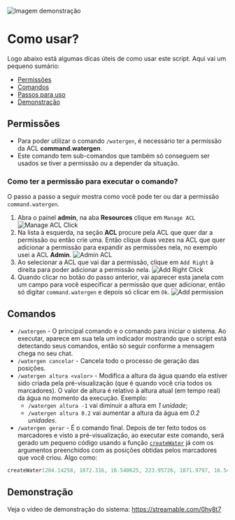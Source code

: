 ![Imagem demonstração](https://i.imgur.com/Cvy6Stx.png)
# Como usar?
Logo abaixo está algumas dicas úteis de como usar este script. Aqui vai um pequeno sumário:
- [Permissões](https://github.com/Lettify/WaterPositions_MTA/blob/master/README.md#permiss%C3%B5es)
- [Comandos](https://github.com/Lettify/WaterPositions_MTA/blob/master/README.md#comandos)
- [Passos para uso](https://github.com/Lettify/WaterPositions_MTA/blob/master/README.md#passos-para-uso)
- [Demonstração](https://github.com/Lettify/WaterPositions_MTA/blob/master/README.md#demonstra%C3%A7%C3%A3o)

## Permissões
- Para poder utilizar o comando `/watergen`, é necessário ter a permissão da ACL **command.watergen**.
- Este comando tem sub-comandos que também só conseguem ser usados se tiver a permissão ou a depender da situação.

### Como ter a permissão para executar o comando?
O passo a passo a seguir mostra como você pode ter ou dar a permissão `command.watergen`.
1. Abra o painel **admin**, na aba **Resources** clique em `Manage ACL`
![Manage ACL Click](https://i.imgur.com/P7HwY9P.png)
2. Na lista à esquerda, na seção **ACL** procure pela ACL que quer dar a permissão ou então crie uma. Então clique duas vezes na ACL que quer adicionar a permissão para expandir as permissões nela, no exemplo usei a ACL **Admin**.
![Admin ACL](https://i.imgur.com/ShGeUod.png)
3. Ao selecionar a ACL que vai dar a permissão, clique em `Add Right` à direita para poder adicionar a permissão nela.
![Add Right Click](https://i.imgur.com/ndM414e.png)
4. Quando clicar no botão do passo anterior, vai aparecer esta janela com um campo para você especificar a permissão que quer adicionar, então só digitar `command.watergen` e depois só clicar em `Ok`.
![Add permission](https://i.imgur.com/5HCSYdA.png)

## Comandos
- `/watergen` - O principal comando e o comando para iniciar o sistema. Ao executar, aparece em sua tela um indicador mostrando que o script está detectando seus comandos, então só seguir conforme a mensagem chega no seu chat.
- `/watergen cancelar` - Cancela todo o processo de geração das posições.
- `/watergen altura <valor>` - Modifica a altura da água quando ela estiver sido criada pela pré-visualização (que é quando você cria todos os marcadores). O valor de altura é relativo à altura atual (em tempo real) da água no momento da execução. Exemplo:
  - `/watergen altura -1` vai diminuir a altura em *1 unidade*;
  - `/watergen altura 0.2` vai aumentar a altura da água em *0.2 unidades*.
- `/watergen gerar` - É o comando final. Depois de ter feito todos os marcadores e visto a pré-visualização, ao executar este comando, será gerado um pequeno código usando a função [`createWater`](https://wiki.multitheftauto.com/wiki/CreateWater) já com os argumentos preenchidos com as posições obtidas pelos marcadores que você criou. Algo como:
```lua
createWater(204.14258, 1872.316, 16.540625, 223.95726, 1871.9797, 16.540625, 204.02234, 1904.702, 16.540625, 226.79608, 1904.1271, 16.548058)
```

## Demonstração
Veja o vídeo de demonstração do sistema: https://streamable.com/0hy8t7
